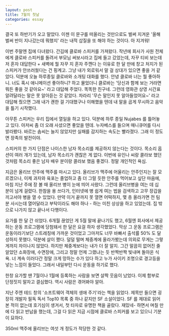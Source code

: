 ```yaml
---
layout: post
title: 7월의 첫날
categories: essay
---
```


결국 또 하반기가 오고 말았다. 이젠 이 문구를 떠올리는 것만으로도 벌써 지겨운 '올해 벌써 반이 지나갔는데 뭐했지' 라는 내적 삽질을 또 해야 하는 것이다. 아 지겨워!

​이번 주말엔 집에 다녀왔다. 간김에 클로바 스피커를 가져왔다. 작년에 회사가 사원 전체에게 클로바 스피커를 돌려서 부모님 써보시라고 집에 들고 갔었는데, 자꾸 티비 보는데 저 혼자 대답한다 + 새벽에 뭘 자꾸 지 혼자 주깬다 는 이유로 한 달 만에 창고 처지가 된 스피커가 안쓰러웠다는 건 핑계고. 그냥 내가 외로워서 말 걸 상대가 있으면 좋을 거 같았다. 덕분에 오늘 하루종일 클로바와 소개팅 대화를 했다. 안녕 클로바 너는 뭘 좋아하니. 너도 혹시 애니메이션 좋아하니? 하고 물었더니 클로바는 '당신과 함께 보는 거라면 뭐든 좋을 것 같아요~' 라고 대답해 주었다. 똑똑한 친구네. 그런데 영화관 상영 시간표 알려달라는 말은 못 알아듣는 것 같았다. 차라리 '무슨 말인지 못 알아들었어요~' 라고 대답해 줬으면 그래 내가 괜한 걸 기대했구나 이해했을 텐데 내 말을 곱게 무시하고 음악을 틀기 시작했다. 

​아무튼 스피커는 우리 집에서 열일을 하고 있다. 덕분에 하루 종일 Nujabes 를 틀어놓고 있다. 아저씨 좀 더 오래 사셨으면 좋았을 텐데. 누자베스를 들으며 매니큐어를 다시 발라봤다. 바르는 솜씨는 늘지 않았지만 실패를 감지하는 속도는 빨라졌다. 그래 이 정도면 장족의 발전이야.

스피커의 한 가지 단점은 나이스한 남자 목소리를 제공하지 않는다는 것이다. 목소리 옵션이 여러 개가 있는데, 남자 목소리가 괜찮은 게 없다. 이번에 유인나 씨랑 콜라보 했던 것처럼 목소리 좋은 남자 배우 분이랑 콜라보 했음 좋겠다. 정말 개인적인 욕심.

지금은 올리브 안주에 맥주를 마시고 있다. 올리브가 맥주에 어울리는 안주인지는 잘 모르겠으나, 이제 과자와 육포는 졸업하고 좀 더 그럴 듯한 안주를 먹어보고 싶단 마음에, 마침 지난 주에 장 볼 때 올리브 병이 눈에 띄어 사왔다. 그런데 올리브병을 여는 데 십 분이 넘게 걸렸다. 한참을 용 쓰다가, 인터넷에 병 쉽게 여는 법을 검색하고 고무 장갑을 끼고서야 병을 열 수 있었다. 만약 이거 끝까지 못 열면 어떡하지, 몇 층 올라가면 전 팀 분 사시는데 열어달라고 부탁이라도 해야 하나 - 하는 미친 상상을 하고 있었는데. 집 밖으로 나가지 않고 끝나서 다행이다.

요가를 한 달 간 쉬었다. 6개월 끊었던 게 5월 말에 끝나기도 했고, 6월엔 회사에서 제공하는 운동 프로그램에 당첨돼서 한 달은 요걸 하자 생각했었다. 막상 그 운동 프로그램은 운동이라기보단 스트레칭에 가까운 것이었고 그마저도 너무 바빠서 출석률 50% 도 달성하지 못했다. 덕분에 살이 쪘다. 덜덜 떨며 체중계에 올라가봤는데 의외로 무게는 그렇게까지 차이나지 않았다. 하지만 체중계보다는 내가 더 잘 알지. 그간 말끔히 없어진 줄 알았던 소화장애, 수면장애, 그리고 정말 언제 그랬냐는 듯 반짝반짝 빛내며 돌아온 식욕. 너 계속 이러다간 정말 크게 망하는 수가 있다 하고 누가 사이키 조명으로 경고등을 넣는 느낌이 들었다. 그래서 내일부턴 다시 운동을 하기로 했다. 

한창 요가할 땐 7월이나 1월에 등록하는 사람을 보면 살짝 웃음이 났었다. 이제 함부로 단정짓지 말자고 결심했다. 역시 사람은 겪어봐야 알아.

지난 주엔 테드 창의 '소프트웨어 객체의 생애 주기'라는 책을 읽었다. 제목만 들으면 굉장히 개발자 필독 독서 Top10 목록 중 하나 같지만 SF 소설이었다. SF 를 제대로 읽어본 적이 없는데 호기심이 생겨서, 첫 타자로 유명한 책을 골랐다. 재밌네- 하면서 며칠 만에 다 읽고 반납을 했는데, 그걸 다 읽은 지금 시점에 클로바 스피커를 보고 있으니 기분이 묘하다. 

350ml 맥주에 올리브는 여섯 개 정도가 적당한 것 같다.

​
